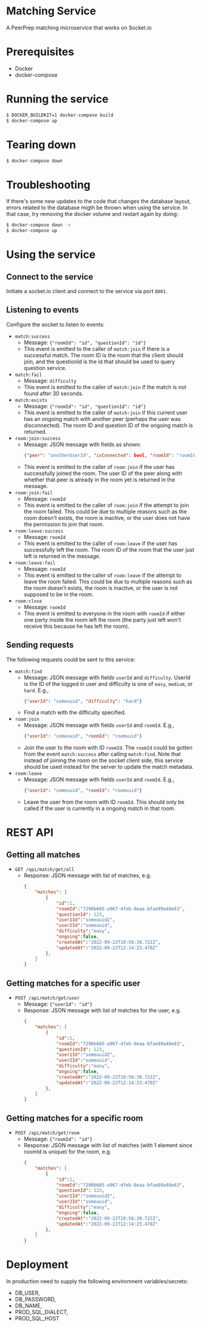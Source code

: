 # Matching Service
A PeerPrep matching microservice that works on Socket.io

# Prerequisites
- Docker
- docker-compose

# Running the service
```sh
$ DOCKER_BUILDKIT=1 docker-compose build
$ docker-compose up
```

# Tearing down
```sh
$ docker-compose down
```

# Troubleshooting
If there's some new updates to the code that changes the database layout, errors related to the database migth be thrown when using the service. In that case, try removing the docker volume and restart again by doing:
```sh
$ docker-compose down -v
$ docker-compose up
```

# Using the service
## Connect to the service
Initiate a socket.io client and connect to the service via port `8001`. 

## Listening to events
Configure the socket to listen to events: 
- `match:success` 
    - Message: `{"roomId": "id", "questionId": "id"}`
    - This event is emitted to the caller of `match:join` if there is a successful match. The room ID is the room that the client should join, and the questionId is the id that should be used to query question service.
- `match:fail`
    - Message: `difficulty`
    - This event is emitted to the caller of `match:join` if the match is not found after 30 seconds.
- `match:exists`
    - Message: `{"roomId": "id", "questionId": "id"}`
    - This event is emitted to the caller of `match:join` if this current user has an ongoing match with another peer (perhaps the user was disconnected). The room ID and question ID of the ongoing match is returned. 
- `room:join:success`
    - Message: JSON message with fields as shown:  
        ```json
        {"peer": "anotherUserId", "isConnected": bool, "roomId": "roomId", "difficulty": "difficulty"}
        ```
    - This event is emitted to the caller of `room:join` if the user has successfully joined the room. The user ID of the peer along with whether that peer is already in the room yet is returned in the message.
- `room:join:fail`
    - Message: `roomId`
    - This event is emitted to the caller of `room:join` if the attempt to join the room failed. This could be due to multiple reasons such as the room doesn't exists, the room is inactive, or the user does not have the permission to join that room.
- `room:leave:success`
    - Message: `roomId`
    - This event is emitted to the caller of `room:leave` if the user has successfully left the room. The room ID of the room that the user just left is returned in the message.
- `room:leave:fail`
    - Message: `roomId`
    - This event is emitted to the caller of `room:leave` if the attempt to leave the room failed. This could be due to multiple reasons such as the room doesn't exists, the room is inactive, or the user is not supposed to be in the room.
- `room:close`
    - Message: `roomId`
    - This event is emitted to everyone in the room with `roomId` if either one party inside the room left the room (the party just left won't receive this because he has left the room). 

## Sending requests
The following requests could be sent to this service:
- `match:find` 
    - Message: JSON message with fields `userId` and `difficulty`. UserId is the ID of the logged in user and difficulty is one of `easy`, `medium`, or `hard`. E.g.,
        ```json
        {"userId": "someuuid", "difficulty": "hard"}
        ```
    - Find a match with the difficulty specified.
- `room:join`
    - Message: JSON message with fields `userId` and `roomId`. E.g.,
        ```json
        {"userId": "someuuid", "roomId": "roomuuid"}
        ```
    - Join the user to the room with ID `roomId`. The `roomId` could be gotten from the event `match:success` after calling `match:find`. Note that instead of joining the room on the socket client side, this service should be used instead for the server to update the match metadata.
- `room:leave`
    - Message: JSON message with fields `userId` and `roomId`. E.g.,
        ```json
        {"userId": "someuuid", "roomId": "roomuuid"}
        ```
    - Leave the user from the room with ID `roomId`. This should only be called if the user is currently in a ongoing match in that room.

# REST API
## Getting all matches
- `GET /api/match/get/all`
    - Response: JSON message with list of matches, e.g.
        ```json
        {
            "matches": [
                {
                    "id":1,
                    "roomId":"7290b605-a967-4feb-8eaa-bfae89a48e63",
                    "questionId": 123,
                    "user1Id":"someuuid2",
                    "user2Id":"someuuid",
                    "difficulty":"easy",
                    "ongoing":false,
                    "createdAt":"2022-09-22T10:56:30.722Z",
                    "updatedAt":"2022-09-22T12:14:23.470Z"
                },
            ]
        }
        ```

## Getting matches for a specific user
- `POST /api/match/get/user`
    - Message: `{"userId": "id"}`
    - Response: JSON message with list of matches for the user, e.g.
        ```json
        {
            "matches": [
                {
                    "id":1,
                    "roomId":"7290b605-a967-4feb-8eaa-bfae89a48e63",
                    "questionId": 123,
                    "user1Id":"someuuid2",
                    "user2Id":"someuuid",
                    "difficulty":"easy",
                    "ongoing":false,
                    "createdAt":"2022-09-22T10:56:30.722Z",
                    "updatedAt":"2022-09-22T12:14:23.470Z"
                },
            ]
        }
        ```

## Getting matches for a specific room
- `POST /api/match/get/room`
    - Message: `{"roomId": "id"}`
    - Response: JSON message with list of matches (with 1 element since roomId is unique) for the room, e.g.
        ```json
        {
            "matches": [
                {
                    "id":1,
                    "roomId":"7290b605-a967-4feb-8eaa-bfae89a48e63",
                    "questionId": 123,
                    "user1Id":"someuuid2",
                    "user2Id":"someuuid",
                    "difficulty":"easy",
                    "ongoing":false,
                    "createdAt":"2022-09-22T10:56:30.722Z",
                    "updatedAt":"2022-09-22T12:14:23.470Z"
                },
            ]
        }
        ```

# Deployment
In production need to supply the following environment variables/secrets:
- DB_USER,
- DB_PASSWORD,
- DB_NAME,
- PROD_SQL_DIALECT,
- PROD_SQL_HOST
